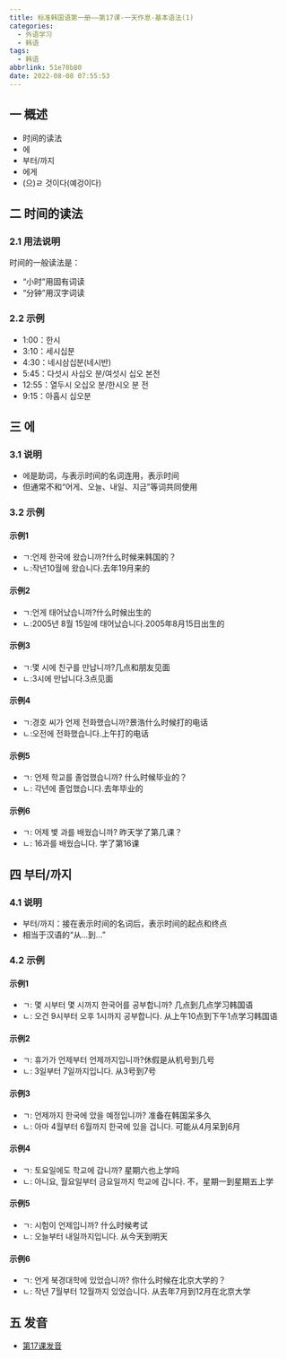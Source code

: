 ```yaml
---
title: 标准韩国语第一册——第17课-一天作息-基本语法(1)
categories:
  - 外语学习
  - 韩语
tags:
  - 韩语
abbrlink: 51e70b80
date: 2022-08-08 07:55:53
---
```

## 一 概述

* 时间的读法
* 에
* 부터/까지
* 에게
* (으)ㄹ 것이다(예겅이다)

<!--more-->

## 二 时间的读法

### 2.1 用法说明

时间的一般读法是：

* “小时”用固有词读
* “分钟”用汉字词读

### 2.2 示例

* 1:00：한시
* 3:10：세시십분
* 4:30：네시삼십분(네시반)
* 5:45：다섯시 사십오 분/여섯시 십오 본전
* 12:55：열두시 오십오 분/한시오 분 전
* 9:15：아홉시 십오분

## 三 에

### 3.1 说明

* 에是助词，与表示时间的名词连用，表示时间
* 但通常不和“어게、오늘、내일、지금”等词共同使用

### 3.2 示例

#### 示例1

* ㄱ:언제 한국에 왔습니까?什么时候来韩国的？
* ㄴ:작년10월에 왔습니다.去年19月来的

#### 示例2

* ㄱ:언게 태어났습니까?什么时候出生的
* ㄴ:2005년 8월 15일에 태어났습니다.2005年8月15日出生的

#### 示例3

* ㄱ:몇 시에 친구를 만납니까?几点和朋友见面
* ㄴ:3시에 만납니다.3点见面

#### 示例4

* ㄱ:경호 씨가 언제 전화했습니까?景浩什么时候打的电话
* ㄴ:오전에 전화했습니다.上午打的电话

#### 示例5

* ㄱ: 언제 학교를 졸업했습니까? 什么时候毕业的？
* ㄴ: 각년에 졸업했습니다.去年毕业的

#### 示例6

* ㄱ: 어제 볓 과를 배웠습니까? 昨天学了第几课？
* ㄴ: 16과를 배웠습니다. 学了第16课

## 四 부터/까지

### 4.1 说明

* 부터/까지：接在表示时间的名词后，表示时间的起点和终点
* 相当于汉语的“从...到...”

### 4.2 示例

#### 示例1

* ㄱ: 몇 시부터 몇 시까지 한국어를 공부합니까? 几点到几点学习韩国语
* ㄴ: 오건 9시부터 오후 1시까지 공부합니다. 从上午10点到下午1点学习韩国语

#### 示例2

* ㄱ: 휴가가 언제부터 언제까지입니까?休假是从机号到几号
* ㄴ: 3일부터 7일까지입니다. 从3号到7号

#### 示例3

* ㄱ: 언제까지 한국에 았을 예정입니까? 准备在韩国呆多久
* ㄴ: 아마 4월부터 6월까지 한국에 있을 겁니다. 可能从4月呆到6月

#### 示例4

* ㄱ: 토요일에도 학교에 갑니까? 星期六也上学吗
* ㄴ: 아니요, 월요일부터 금요일까지 학교에 갑니다.  不，星期一到星期五上学

#### 示例5

* ㄱ: 시험이 언제입니까? 什么时候考试
* ㄴ: 오늘부터 내일까지입니다. 从今天到明天

#### 示例6

* ㄱ: 언게 북경대학에 있었습니까? 你什么时候在北京大学的？
* ㄴ: 작년 7월부터 12월까지 있었습니다. 从去年7月到12月在北京大学

## 五 发音

* [第17课发音][1]


[1]:https://biz.cli.im/Pcview?name=https%3A%2F%2Fbiz.cli.im%2Ftest%2FAR485320%3Fcoding%3DIgvAGP%26qrurl%3Dhttp%253A%252F%252Fqr31.cn%252FIgvAGP%26gtype%3D2&time=1